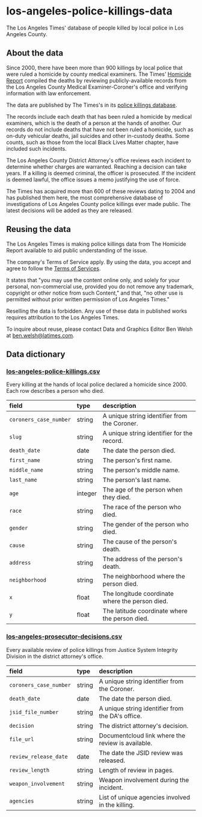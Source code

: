 # los-angeles-police-killings-data

The Los Angeles Times' database of people killed by local police in Los Angeles County.

## About the data

Since 2000, there have been more than 900 killings by local police that were ruled a homicide by county medical examiners. The Times' [Homicide Report](https://homicide.latimes.com/) compiled the deaths by reviewing publicly-available records from the Los Angeles County Medical Examiner-Coroner's office and verifying information with law enforcement.

The data are published by The Times's in its [police killings database](https://www.latimes.com/projects/los-angeles-police-killings-database/).

The records include each death that has been ruled a homicide by medical examiners, which is the death of a person at the hands of another. Our records do not include deaths that have not been ruled a homicide, such as on-duty vehicular deaths, jail suicides and other in-custody deaths. Some counts, such as those from the local Black Lives Matter chapter, have included such incidents.

The Los Angeles County District Attorney's office reviews each incident to determine whether charges are warranted. Reaching a decision can take years. If a killing is deemed criminal, the officer is prosecuted. If the incident is deemed lawful, the office issues a memo justifying the use of force.

The Times has acquired more than 600 of these reviews dating to 2004 and has published them here, the most comprehensive database of investigations of Los Angeles County police killings ever made public. The latest decisions will be added as they are released.

## Reusing the data

The Los Angeles Times is making police killings data from The Homicide Report available to aid public understanding of the issue.

The company's Terms of Service apply. By using the data, you accept and agree to follow the [Terms of Services](https://www.latimes.com/terms-of-service).

It states that "you may use the content online only, and solely for your personal, non-commercial use, provided you do not remove any trademark, copyright or other notice from such Content," and that, "no other use is permitted without prior written permission of Los Angeles Times."

Reselling the data is forbidden. Any use of these data in published works requires attribution to the Los Angeles Times.

To inquire about reuse, please contact Data and Graphics Editor Ben Welsh at [ben.welsh@latimes.com](mailto:ben.welsh@latimes.com).

## Data dictionary

### [los-angeles-police-killings.csv](https://github.com/datadesk/los-angeles-police-killings-data/blob/master/los-angeles-police-killings.csv)

Every killing at the hands of local police declared a homicide since 2000. Each row describes a person who died.


| field                 | type    | description                                       |
| :---------------------| :------ | :------------------------------------------------ |
| `coroners_case_number`| string  | A unique string identifier from the Coroner.      |
| `slug`                | string  | A unique string identifier for the record.        |
| `death_date`          | date    | The date the person died.                         |
| `first_name`          | string  | The person's first name.                          |
| `middle_name`         | string  | The person's middle name.                         |
| `last_name`           | string  | The person's last name.                           |
| `age`                 | integer | The age of the person when they died.             |
| `race`                | string  | The race of the person who died.                  |
| `gender`              | string  | The gender of the person who died.                |
| `cause`               | string  | The cause of the person's death.                  |
| `address`             | string  | The address of the person's death.                |
| `neighborhood`        | string  | The neighborhood where the person died.           |
| `x`                   | float   | The longitude coordinate where the person died.   |
| `y`                   | float   | The latitude coordinate where the person died.    |


### [los-angeles-prosecutor-decisions.csv](https://github.com/datadesk/los-angeles-police-killings-data/blob/master/los-angeles-prosecutor-decisions.csv)

Every available review of police killings from Justice System Integrity Division in the district attorney's office.


| field                 | type    | description                                       |
| :---------------------| :------ | :------------------------------------------------ |
| `coroners_case_number`| string  | A unique string identifier from the Coroner.      | 
| `death_date`          | date    | The date the person died.                         |
| `jsid_file_number`    | string  | A unique string identifier from the DA's office.  |
| `decision`            | string  | The district attorney's decision.                 |
| `file_url`            | string  | Documentcloud link where the review is available. |
| `review_release_date` | date    | The date the JSID review was released.            |
| `review_length`       | string  | Length of review in pages.                        |
| `weapon_involvement`  | string  | Weapon involvement during the incident.           |
| `agencies`            | string  | List of unique agencies involved in the killing.  |
